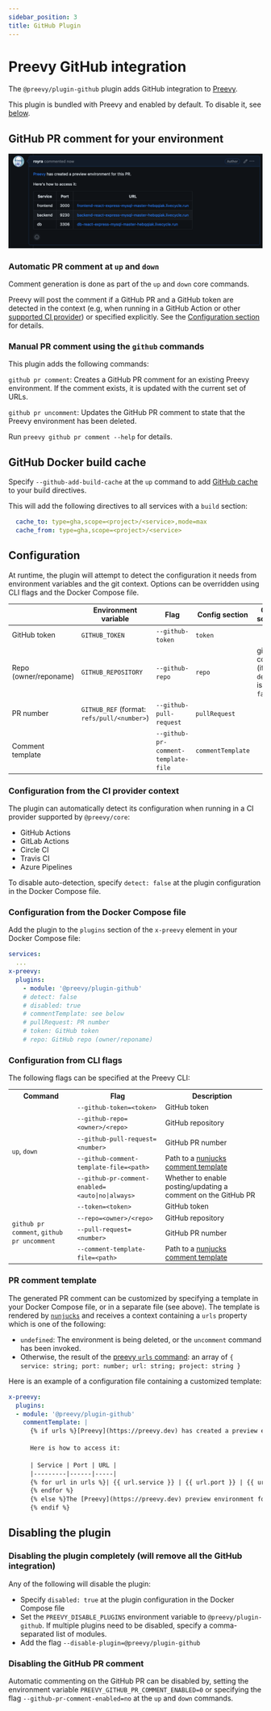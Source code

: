 ```yaml
---
sidebar_position: 3
title: GitHub Plugin
---
```


# Preevy GitHub integration

The `@preevy/plugin-github` plugin adds GitHub integration to [Preevy](https://github.com/livecycle/preevy).

This plugin is bundled with Preevy and enabled by default. To disable it, see [below](#disabling-the-plugin).

## GitHub PR comment for your environment

![Demo comment](./demo.png)

### Automatic PR comment at `up` and `down`

Comment generation is done as part of the `up` and `down` core commands.

Preevy will post the comment if a GitHub PR and a GitHub token are detected in the context (e.g, when running in a GitHub Action or other [supported CI provider](#configuration-from-the-ci-provider-context)) or specified explicitly. See the [Configuration section](#configuration) for details.

### Manual PR comment using the `github` commands

This plugin adds the following commands:

`github pr comment`: Creates a GitHub PR comment for an existing Preevy environment. If the comment exists, it is updated with the current set of URLs.

`github pr uncomment`: Updates the GitHub PR comment to state that the Preevy environment has been deleted.

Run `preevy github pr comment --help` for details.

## GitHub Docker build cache

Specify `--github-add-build-cache` at the `up` command to add [GitHub cache](https://docs.docker.com/build/ci/github-actions/cache/#github-cache) to your build directives.

This will add the following directives to all services with a `build` section:

```yaml
  cache_to: type=gha,scope=<project>/<service>,mode=max
  cache_from: type=gha,scope=<project>/<service>
```

## Configuration

At runtime, the plugin will attempt to detect the configuration it needs from environment variables and the git context. Options can be overridden using CLI flags and the Docker Compose file.

| | Environment variable | Flag | Config section | Other sources |
|---|------|------|-----|----|
| GitHub token | `GITHUB_TOKEN` | `--github-token` | `token` |
| Repo (owner/reponame) | `GITHUB_REPOSITORY` | `--github-repo` | `repo` | git context (if `detect` is not `false`) |
| PR number | `GITHUB_REF` (format: `refs/pull/<number>`) | `--github-pull-request` | `pullRequest` | |
| Comment template | | `--github-pr-comment-template-file` | `commentTemplate` |  |

### Configuration from the CI provider context

The plugin can automatically detect its configuration when running in a CI provider supported by `@preevy/core`:

* GitHub Actions
* GitLab Actions
* Circle CI
* Travis CI
* Azure Pipelines

To disable auto-detection, specify `detect: false` at the plugin configuration in the Docker Compose file.

### Configuration from the Docker Compose file

Add the plugin to the `plugins` section of the `x-preevy` element in your Docker Compose file:

```yaml
services:
  ...
x-preevy:
  plugins:
    - module: '@preevy/plugin-github'
    # detect: false
    # disabled: true
    # commentTemplate: see below
    # pullRequest: PR number
    # token: GitHub token
    # repo: GitHub repo (owner/reponame)
```

### Configuration from CLI flags

The following flags can be specified at the Preevy CLI:

<table>
  <tr>
    <th>Command</th>
    <th>Flag</th>
    <th>Description</th>
  </tr>
  <tr>
    <td rowspan="5"><code>up</code>, <code>down</code></td>
    <td><code>--github-token=&lt;token&gt;</code></td>
    <td>GitHub token</td>
  </tr>
  <tr>
    <td><code>--github-repo=&lt;owner&gt;/&lt;repo&gt;</code></td>
    <td>GitHub repository</td>
  </tr>
  <tr>
    <td><code>--github-pull-request=&lt;number&gt;</code></td>
    <td>GitHub PR number</td>
  </tr>
  <tr>
    <td><code>--github-comment-template-file=&lt;path&gt;</code></td>
    <td>Path to a <a href="#comment-template">nunjucks comment template</a></td>
  </tr>
  <tr>
    <td><code>--github-pr-comment-enabled=&lt;auto|no|always&gt;</code></td>
    <td>Whether to enable posting/updating a comment on the GitHub PR</td>
  </tr>
  <tr>
    <td rowspan="5"><code>github pr comment</code>, <code>github pr uncomment</code></td>
    <td><code>--token=&lt;token&gt;</code></td>
    <td>GitHub token</td>
  </tr>
  <tr>
    <td><code>--repo=&lt;owner&gt;/&lt;repo&gt;</code></td>
    <td>GitHub repository</td>
  </tr>
  <tr>
    <td><code>--pull-request=&lt;number&gt;</code></td>
    <td>GitHub PR number</td>
  </tr>
  <tr>
    <td><code>--comment-template-file=&lt;path&gt;</code></td>
    <td>Path to a <a href="#comment-template">nunjucks comment template</a></td>
  </tr>
</table>

### PR comment template

The generated PR comment can be customized by specifying a template in your Docker Compose file, or in a separate file (see above). The template is rendered by [`nunjucks`](https://mozilla.github.io/nunjucks/templating.html) and receives a context containing a `urls` property which is one of the following:

* `undefined`: The environment is being deleted, or the `uncomment` command has been invoked.
* Otherwise, the result of the [preevy `urls` command](https://github.com/livecycle/preevy/blob/main/packages/cli/README.md#preevy-urls-service-port): an array of `{ service: string; port: number; url: string; project: string }`

Here is an example of a configuration file containing a customized template:

```yaml
x-preevy:
  plugins:
  - module: '@preevy/plugin-github'
    commentTemplate: |
      {% if urls %}[Preevy](https://preevy.dev) has created a preview environment for this PR.

      Here is how to access it:

      | Service | Port | URL |
      |---------|------|-----|
      {% for url in urls %}| {{ url.service }} | {{ url.port }} | {{ url.url }} |
      {% endfor %}
      {% else %}The [Preevy](https://preevy.dev) preview environment for this PR has been deleted.
      {% endif %}
```

## Disabling the plugin

### Disabling the plugin completely (will remove all the GitHub integration)

Any of the following will disable the plugin:

- Specify `disabled: true` at the plugin configuration in the Docker Compose file
- Set the `PREEVY_DISABLE_PLUGINS` environment variable to `@preevy/plugin-github`. If multiple plugins need to be disabled, specify a comma-separated list of modules.
- Add the flag `--disable-plugin=@preevy/plugin-github`

### Disabling the GitHub PR comment

Automatic commenting on the GitHub PR can be disabled by, setting the environment variable `PREEVY_GITHUB_PR_COMMENT_ENABLED=0` or specifying the flag `--github-pr-comment-enabled=no` at the `up` and `down` commands.

